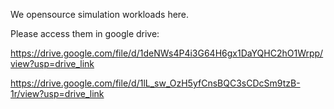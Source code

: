We opensource simulation workloads here.

Please access them in google drive:

https://drive.google.com/file/d/1deNWs4P4i3G64H6gx1DaYQHC2hO1Wrpp/view?usp=drive_link

https://drive.google.com/file/d/1lL_sw_OzH5yfCnsBQC3sCDcSm9tzB-1r/view?usp=drive_link